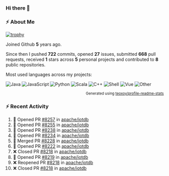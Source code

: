 ### Hi there 👋

### :zap: About Me

[![trophy](https://github-profile-trophy.vercel.app/?username=HTHou&theme=onedark)](https://github.com/ryo-ma/github-profile-trophy)
   
Joined Github **5** years ago.

Since then I pushed **722** commits, opened **27** issues, submitted **668** pull requests, received **1** stars across **5** personal projects and contributed to **8** public repositories.

Most used languages across my projects:

![Java](https://img.shields.io/static/v1?style=flat-square&label=%E2%A0%80&color=555&labelColor=%23b07219&message=Java%EF%B8%B194.4%25)
![JavaScript](https://img.shields.io/static/v1?style=flat-square&label=%E2%A0%80&color=555&labelColor=%23f1e05a&message=JavaScript%EF%B8%B11.4%25)
![Python](https://img.shields.io/static/v1?style=flat-square&label=%E2%A0%80&color=555&labelColor=%233572A5&message=Python%EF%B8%B10.7%25)
![Scala](https://img.shields.io/static/v1?style=flat-square&label=%E2%A0%80&color=555&labelColor=%23c22d40&message=Scala%EF%B8%B10.6%25)
![C++](https://img.shields.io/static/v1?style=flat-square&label=%E2%A0%80&color=555&labelColor=%23f34b7d&message=C%2B%2B%EF%B8%B10.6%25)
![Shell](https://img.shields.io/static/v1?style=flat-square&label=%E2%A0%80&color=555&labelColor=%2389e051&message=Shell%EF%B8%B10.4%25)
![Vue](https://img.shields.io/static/v1?style=flat-square&label=%E2%A0%80&color=555&labelColor=%2341b883&message=Vue%EF%B8%B10.3%25)
![Other](https://img.shields.io/static/v1?style=flat-square&label=%E2%A0%80&color=555&labelColor=%23ededed&message=Other%EF%B8%B11.2%25)

<p align="right"><sub>Generated using <a href="https://github.com/marketplace/actions/profile-readme-stats">teoxoy/profile-readme-stats</a></sub></p>


<!--![](https://github.com/HTHou/HTHou/blob/output/github-contribution-grid-snake.svg)-->

<!--![Haonan Hou's github stats](https://github-readme-stats.vercel.app/api?username=HTHou&count_private=true&show_icons=true&theme=onedark)-->

<!--![Haonan Hou's wakatime stats](https://github-readme-stats.vercel.app/api/wakatime?username=HTHou&layout=compact&theme=onedark)-->

<!--![Top Langs](https://github-readme-stats.vercel.app/api/top-langs/?username=HTHou&theme=onedark&layout=compact)-->

### :zap: Recent Activity
<!--START_SECTION:activity-->
1. 💪 Opened PR [#8257](https://github.com/apache/iotdb/pull/8257) in [apache/iotdb](https://github.com/apache/iotdb)
2. 💪 Opened PR [#8255](https://github.com/apache/iotdb/pull/8255) in [apache/iotdb](https://github.com/apache/iotdb)
3. 💪 Opened PR [#8238](https://github.com/apache/iotdb/pull/8238) in [apache/iotdb](https://github.com/apache/iotdb)
4. 💪 Opened PR [#8234](https://github.com/apache/iotdb/pull/8234) in [apache/iotdb](https://github.com/apache/iotdb)
5. 🎉 Merged PR [#8228](https://github.com/apache/iotdb/pull/8228) in [apache/iotdb](https://github.com/apache/iotdb)
6. 💪 Opened PR [#8222](https://github.com/apache/iotdb/pull/8222) in [apache/iotdb](https://github.com/apache/iotdb)
7. ❌ Closed PR [#8218](https://github.com/apache/iotdb/pull/8218) in [apache/iotdb](https://github.com/apache/iotdb)
8. 💪 Opened PR [#8219](https://github.com/apache/iotdb/pull/8219) in [apache/iotdb](https://github.com/apache/iotdb)
9. ❌ Reopened PR [#8218](https://github.com/apache/iotdb/pull/8218) in [apache/iotdb](https://github.com/apache/iotdb)
10. ❌ Closed PR [#8218](https://github.com/apache/iotdb/pull/8218) in [apache/iotdb](https://github.com/apache/iotdb)
<!--END_SECTION:activity-->

<!--
**HTHou/HTHou** is a ✨ _special_ ✨ repository because its `README.md` (this file) appears on your GitHub profile.

Here are some ideas to get you started:

- 🔭 I’m currently working on ...
- 🌱 I’m currently learning ...
- 👯 I’m looking to collaborate on ...
- 🤔 I’m looking for help with ...
- 💬 Ask me about ...
- 📫 How to reach me: ...
- 😄 Pronouns: ...
- ⚡ Fun fact: ...
-->
